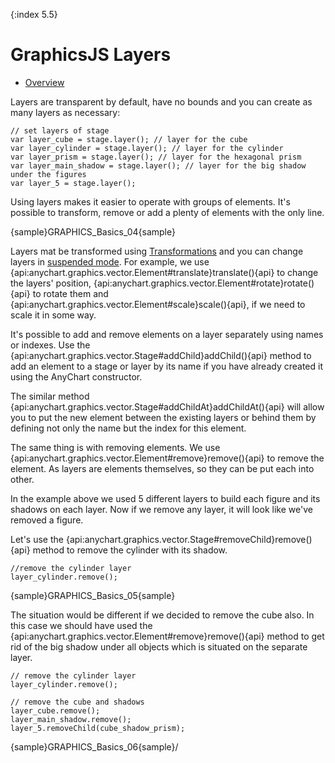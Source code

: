 {:index 5.5}
# GraphicsJS Layers

* [Overview](#overview)

Layers are transparent by default, have no bounds and you can create as many layers as necessary:

```
// set layers of stage
var layer_cube = stage.layer(); // layer for the cube
var layer_cylinder = stage.layer(); // layer for the cylinder
var layer_prism = stage.layer(); // layer for the hexagonal prism
var layer_main_shadow = stage.layer(); // layer for the big shadow under the figures 
var layer_5 = stage.layer();
```

Using layers makes it easier to operate with groups of elements. It's possible to transform, remove or add a plenty of elements with the only line. 

{sample}GRAPHICS\_Basics\_04{sample}

Layers mat be transformed using [Transformations](Transformations) and you can change layers in [suspended mode](Virtual_DOM). For example, we use {api:anychart.graphics.vector.Element#translate}translate(){api} to change the layers' position, {api:anychart.graphics.vector.Element#rotate}rotate(){api} to rotate them and {api:anychart.graphics.vector.Element#scale}scale(){api}, if we need to scale it in some way.

It's possible to add and remove elements on a layer separately using names or indexes. Use the {api:anychart.graphics.vector.Stage#addChild}addChild(){api} method to add an element to a stage or layer by its name if you have already created it using the AnyChart constructor. 

The similar method {api:anychart.graphics.vector.Stage#addChildAt}addChildAt(){api} will allow you to put the new element between the existing layers or behind them by defining not only the name but the index for this element.

The same thing is with removing elements. We use {api:anychart.graphics.vector.Element#remove}remove(){api} to remove the element. As layers are elements themselves, so they can be put each into other. 
 
In the example above we used 5 different layers to build each figure and its shadows on each layer. Now if we remove any layer, it will look like we've removed a figure. 

Let's use the {api:anychart.graphics.vector.Stage#removeChild}remove(){api} method to remove the cylinder with its shadow.

```
//remove the cylinder layer
layer_cylinder.remove();
```

{sample}GRAPHICS\_Basics\_05{sample}

The situation would be different if we decided to remove the cube also. In this case we should have used the {api:anychart.graphics.vector.Element#remove}remove(){api} method to get rid of the big shadow under all objects which is situated on the separate layer.

```
// remove the cylinder layer
layer_cylinder.remove();

// remove the cube and shadows
layer_cube.remove();
layer_main_shadow.remove();
layer_5.removeChild(cube_shadow_prism);
```

{sample}GRAPHICS\_Basics\_06{sample}/